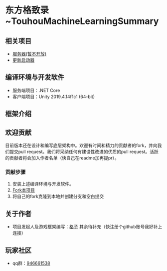 # 东方格致录~TouhouMachineLearningSummary


## 相关项目
+ [服务器(暂不开放)](https://github.com/red-gezi/TouHouCardServer)
+ [更新启动器](https://github.com/red-gezi/GameUpadteTool)


## 编译环境与开发软件

+ 服务端项目：.NET Core
+ 客户端项目：Unity 2019.4.14f1c1 (64-bit)

## 框架介绍

## 欢迎贡献

目前版本还在设计和编写底层架构中。欢迎有时间和精力的贡献者的fork，并向我们提交pull request。我们将采纳任何有建设性改进的优质的pull request。活跃的贡献者将会加入作者名单（快自己在readme加再提pr）。

### 贡献步骤

1. 安装上述编译环境与开发软件。
2. [Fork本项目](https://github.com/red-gezi/TouhouMachineLearning-2021/fork)
3. 将自己的fork克隆到本地并创建分支和空白提交


## 关于作者

+ 项目发起人及游戏框架编写：<a href="https://github.com/red-gezi">格子</a>
其余待补充（快注册个github账号我好补上连接）

## 玩家社区
+ qq群：[946661538](https://jq.qq.com/?_wv=1027&k=oVVqfQpd)


